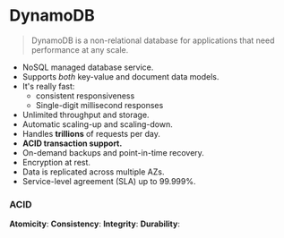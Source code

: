 # DynamoDB

> DynamoDB is a non-relational database for applications that need performance at any scale.

- NoSQL managed database service.
- Supports _both_ key-value and document data models.
- It's really fast:
  - consistent responsiveness
  - Single-digit millisecond responses
- Unlimited throughput and storage.
- Automatic scaling-up and scaling-down.
- Handles **trillions** of requests per day.
- **ACID transaction support.**
- On-demand backups and point-in-time recovery.
- Encryption at rest.
- Data is replicated across multiple AZs.
- Service-level agreement (SLA) up to 99.999%.

### ACID

**Atomicity**:
**Consistency**:
**Integrity**:
**Durability**:
